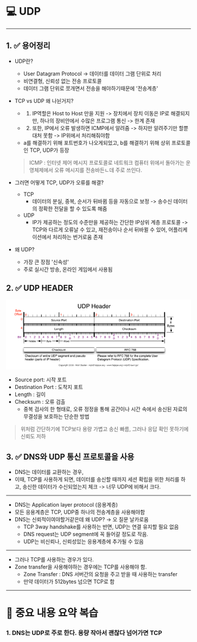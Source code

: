 # 💻 UDP

---


## 1. ✅ 용어정리

- UDP란?
  - User Datagram Protocol -> 데이터를 데이터 그램 단위로 처리
  - 비연결형, 신뢰성 없는 전송 프로토콜
  - 데이터 그램 단위로 쪼개면서 전송을 해야하기때문에 '전송계층'

- TCP vs UDP  왜 나뉜거지?
  - 1. IP역할은 Host to Host 만을 지원 -> 장치에서 장치 이동은 IP로 해결되지만, 하나의 장비안에서 수많은 프로그램 통신 -> 한계 존재
  - 2. 또한, IP에서 오류 발생하면 ICMP에서 알려줌 -> 하지만 알려주기만 할뿐 대처 못함 -> IP위에서 처리해줘야함
  - a를 해결하기 위해 포트번호가 나오게되었고, b를 해결하기 위해 상위 프로토콜인 TCP, UDP가 등장
  > ICMP : 인터넷 제어 메시지 프로토콜로 네트워크 컴퓨터 위에서 돌아가는 운영체제에서 오류 메시지를 전송바든ㄴ데 주로 쓰인다.

- 그러면 어떻게 TCP, UDP가 오류를 해결?
  - TCP
    - 데이터의 분실, 중복, 순서가 뒤바뀜 등을 자동으로 보정 -> 송수신 데이터의 정확한 전달을 할 수 있도록 해줌
  - UDP
    - IP가 제공하는 정도의 수준만을 제공하는 간단한 IP상위 계층 프로토콜 -> TCP와 다르게 오류날 수 있고, 재전송이나 순서 뒤바뀔 수 있어, 어플리케이션에서 처리하는 번거로움 존재

- 왜 UDP?
  - 가장 큰 장점 '신속성'
  - 주로 실시간 방송, 온라인 게임에서 사용됨


## 2. ✅  UDP HEADER

![img_11.png](img_11.png)

- Source port: 시작 포트
- Destination Port : 도착지 포트
- Length : 길이
- Checksum : 오류 검출
  - 중복 검사의 한 형태로, 오류 정정을 통해 공간이나 시간 속에서 송신된 자료의 무결성을 보호하는 단순한 방법

> 위처럼 간단하기에 TCP보다 용량 가볍고 송신 빠름, 그러나 응답 확인 못하기에 신뢰도 저하



## 3. ✅ DNS와 UDP 통신 프로토콜을 사용

- DNS는 데이터를 교환하는 경우,
- 이때, TCP를 사용하게 되면, 데이터를 송신할 때까지 세션 확립을 위한 처리를 하고, 송신한 데이터가 수신되었는지 체크 -> 너무 UDP에 비해서 크다.

---
- DNS는 Application layer protocol (응용계층)
- 모든 응용계층은 TCP, UDP중 하나의 전송계층을 사용해야함 
- DNS는 신뢰적이여야할거같은데 왜 UDP? -> 오 질문 날카로움
  - TCP 3way handshake를 사용하는 반면, UDP는 연결 유지할  필요 없음
  - DNS request는 UDP segment에 꼭 들어갈 정도로 작음.
  - UDP는 비신뢰나, 신뢰성있는 응용계층에 추가될 수 있음
--- 
- 그러나 TCP를 사용하는 경우가 있다. 
- Zone transfer을 사용해야하는 경우에는 TCP를 사용해야 함.
  - Zone Transfer : DNS 서버간의 요청을 주고 받을 때 사용하는 transfer
  - 만약 데이터가 512bytes 넘으면 TCP로 함

---

# 🤔 중요 내용 요약 복습

### 1. DNS는 UDP로 주로 한다. 용량 작아서 괜찮다 넘어가면 TCP


